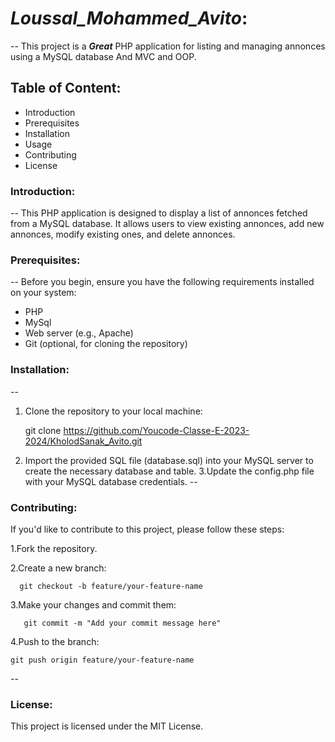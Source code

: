 # ***Loussal_Mohammed_Avito***:
--
 This project is a ***Great*** PHP application for listing and managing annonces using a MySQL database And MVC and OOP.

## Table of Content:

  - Introduction
  - Prerequisites
  - Installation
  - Usage
  - Contributing
  - License

### Introduction:
--
  This PHP application is designed to display a list of annonces fetched from a MySQL database. It allows users to view existing annonces, add new annonces, modify existing ones, and delete annonces.

### Prerequisites:
--
Before you begin, ensure you have the following requirements installed on your system:
  - PHP
  - MySql
  - Web server (e.g., Apache)
  - Git (optional, for cloning the repository)

### Installation:
--
 1. Clone the repository to your local machine:

       git clone https://github.com/Youcode-Classe-E-2023-2024/KholodSanak_Avito.git
    
  
 3. Import the provided SQL file (database.sql) into your MySQL server to create the necessary database and table. 3.Update the config.php file with your MySQL database 
  credentials.
--
### Contributing:
  If you'd like to contribute to this project, please follow these steps:

  1.Fork the repository.
  

  2.Create a new branch:

      git checkout -b feature/your-feature-name
  3.Make your changes and commit them:

       git commit -m "Add your commit message here"
  4.Push to the branch:

    git push origin feature/your-feature-name
--
### License:

This project is licensed under the MIT License.
 

